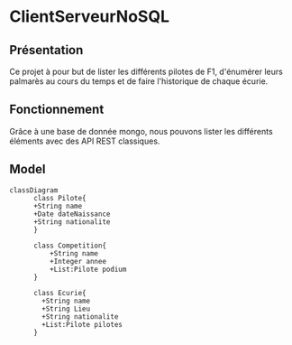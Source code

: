 # ClientServeurNoSQL

## Présentation

Ce projet à pour but de lister les différents pilotes de F1, d'énumérer leurs palmarès au cours du temps et de faire l'historique de chaque écurie.

## Fonctionnement 

Grâce à une base de donnée mongo, nous pouvons lister les différents éléments avec des API REST classiques.

## Model

```mermaid
classDiagram
      class Pilote{
      +String name
      +Date dateNaissance
      +String nationalite
      }
      
      class Competition{
          +String name
          +Integer annee
          +List:Pilote podium
      }
      
      class Ecurie{
        +String name
        +String Lieu
        +String nationalite
        +List:Pilote pilotes
      }
```
